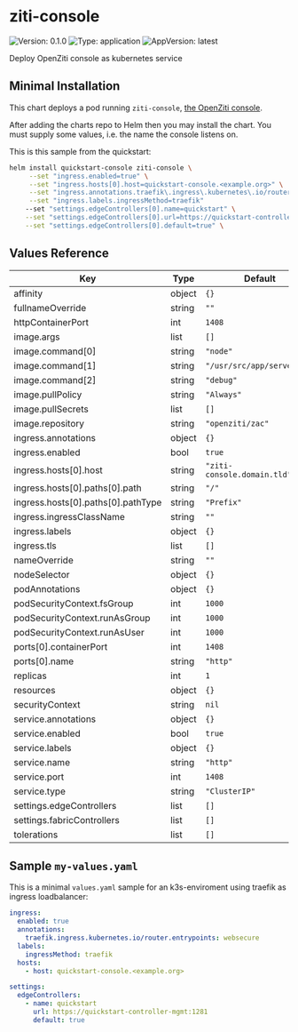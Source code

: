 # ziti-console

![Version: 0.1.0](https://img.shields.io/badge/Version-0.1.0-informational?style=flat-square) ![Type: application](https://img.shields.io/badge/Type-application-informational?style=flat-square) ![AppVersion: latest](https://img.shields.io/badge/AppVersion-latest-informational?style=flat-square)

Deploy OpenZiti console as kubernetes service

## Minimal Installation

This chart deploys a pod running `ziti-console`, [the OpenZiti console](https://github.com/openziti/ziti-console/).

After adding the charts repo to Helm then you may install the chart. You must supply some values, i.e. the name the console listens on.

This is this sample from the quickstart:

```bash
helm install quickstart-console ziti-console \
     --set "ingress.enabled=true" \
     --set "ingress.hosts[0].host=quickstart-console.<example.org>" \
     --set "ingress.annotations.traefik\.ingress\.kubernetes\.io/router\.entrypoints=websecure" \
     --set "ingress.labels.ingressMethod=traefik"
    --set "settings.edgeControllers[0].name=quickstart" \
    --set "settings.edgeControllers[0].url=https://quickstart-controller-mgmt:1281" \
    --set "settings.edgeControllers[0].default=true" \

```

## Values Reference

| Key | Type | Default | Description |
|-----|------|---------|-------------|
| affinity | object | `{}` |  |
| fullnameOverride | string | `""` |  |
| httpContainerPort | int | `1408` |  |
| image.args | list | `[]` |  |
| image.command[0] | string | `"node"` |  |
| image.command[1] | string | `"/usr/src/app/server.js"` |  |
| image.command[2] | string | `"debug"` |  |
| image.pullPolicy | string | `"Always"` |  |
| image.pullSecrets | list | `[]` |  |
| image.repository | string | `"openziti/zac"` |  |
| ingress.annotations | object | `{}` |  |
| ingress.enabled | bool | `true` |  |
| ingress.hosts[0].host | string | `"ziti-console.domain.tld"` |  |
| ingress.hosts[0].paths[0].path | string | `"/"` |  |
| ingress.hosts[0].paths[0].pathType | string | `"Prefix"` |  |
| ingress.ingressClassName | string | `""` |  |
| ingress.labels | object | `{}` |  |
| ingress.tls | list | `[]` |  |
| nameOverride | string | `""` |  |
| nodeSelector | object | `{}` |  |
| podAnnotations | object | `{}` |  |
| podSecurityContext.fsGroup | int | `1000` |  |
| podSecurityContext.runAsGroup | int | `1000` |  |
| podSecurityContext.runAsUser | int | `1000` |  |
| ports[0].containerPort | int | `1408` |  |
| ports[0].name | string | `"http"` |  |
| replicas | int | `1` |  |
| resources | object | `{}` |  |
| securityContext | string | `nil` |  |
| service.annotations | object | `{}` |  |
| service.enabled | bool | `true` |  |
| service.labels | object | `{}` |  |
| service.name | string | `"http"` |  |
| service.port | int | `1408` |  |
| service.type | string | `"ClusterIP"` |  |
| settings.edgeControllers | list | `[]` |  |
| settings.fabricControllers | list | `[]` |  |
| tolerations | list | `[]` |  |

## Sample `my-values.yaml`

This is a minimal `values.yaml` sample for an k3s-enviroment using traefik as ingress loadbalancer:

```yaml
ingress:
  enabled: true
  annotations:
    traefik.ingress.kubernetes.io/router.entrypoints: websecure
  labels:
    ingressMethod: traefik
  hosts:
    - host: quickstart-console.<example.org>

settings:
  edgeControllers:
    - name: quickstart
      url: https://quickstart-controller-mgmt:1281
      default: true
```

<!-- generated with helm-docs -->
